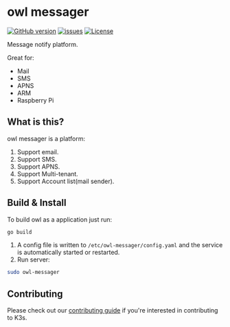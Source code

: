 owl messager
===============================================
[![GitHub version](https://badge.fury.io/gh/lishimeng%2Fowl-messager.svg)](https://github.com/lishimeng/owl-messager)
[![issues](https://img.shields.io/github/issues/lishimeng/owl-messager)](https://github.com/lishimeng/owl-messager)
[![License](https://img.shields.io/github/license/lishimeng/owl-messager)](https://github.com/lishimeng/owl-messager)


Message notify platform.

Great for:

* Mail
* SMS
* APNS
* ARM
* Raspberry Pi

What is this?
---

owl messager is a platform:

1. Support email.
1. Support SMS.
1. Support APNS.
1. Support Multi-tenant.
1. Support Account list(mail sender).

Build & Install
--------------

To build owl as a application just run:

```bash
go build
```

1. A config file is written to `/etc/owl-messager/config.yaml` and the service is automatically started or restarted.
1. Run server:

```bash
sudo owl-messager
```

Contributing
------------

Please check out our [contributing guide](CONTRIBUTING.md) if you're interested in contributing to K3s.
